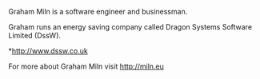 Graham Miln is a software engineer and businessman.

Graham runs an energy saving company called Dragon Systems Software Limited (DssW).


*http://www.dssw.co.uk


For more about Graham Miln visit http://miln.eu
